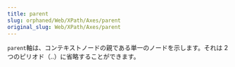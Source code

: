 ```yaml
---
title: parent
slug: orphaned/Web/XPath/Axes/parent
original_slug: Web/XPath/Axes/parent
---
```


`parent`軸は、コンテキストノードの親である単一のノードを示します。それは 2 つのピリオド（..）に省略することができます。
